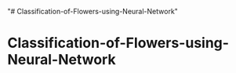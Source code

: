 "# Classification-of-Flowers-using-Neural-Network" 
# Classification-of-Flowers-using-Neural-Network
